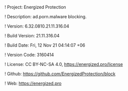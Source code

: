 ! Project: Energized Protection

! Description: ad.porn.malware blocking.

! Version: 6.32.0810.21.11.316.04

! Build Version: 21.11.316.04

! Build Date: Fri, 12 Nov 21 04:14:07 +06

! Version Code: 3160414

! License: CC BY-NC-SA 4.0, https://energized.pro/license

! Github: https://github.com/EnergizedProtection/block

! Web: https://energized.pro
